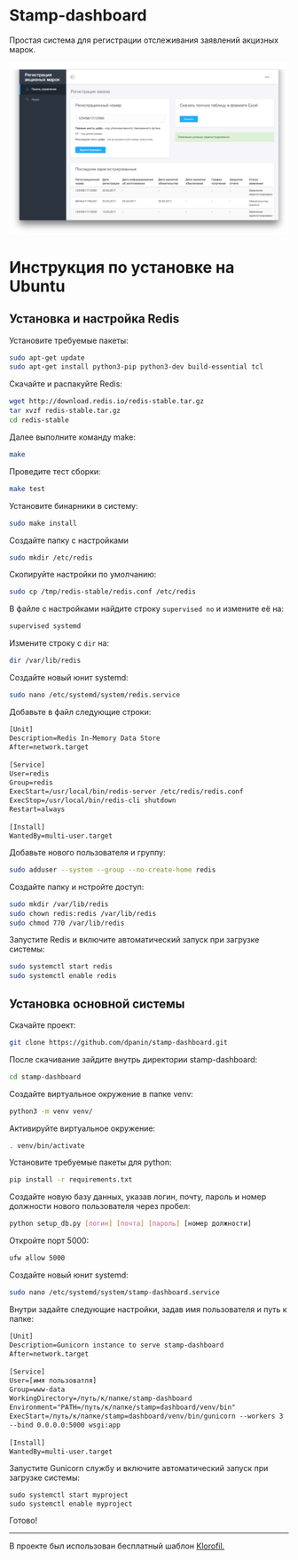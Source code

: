 # Stamp-dashboard
Простая система для регистрации отслеживания заявлений акцизных марок.


![alt tag](https://raw.githubusercontent.com/dpanin/stamp-dashboard/master/screenshot.png)

# Инструкция по установке на Ubuntu

## Установка и настройка Redis

Установите требуемые пакеты:
```sh
sudo apt-get update
sudo apt-get install python3-pip python3-dev build-essential tcl
```

Скачайте и распакуйте Redis:
```sh
wget http://download.redis.io/redis-stable.tar.gz
tar xvzf redis-stable.tar.gz
cd redis-stable
```

Далее выполните команду make:
```sh
make
```

Проведите тест сборки:
```sh
make test
```

Установите бинарники в систему:
```sh
sudo make install
```

Создайте папку с настройками
```sh
sudo mkdir /etc/redis
```

Скопируйте настройки по умолчанию:
```sh
sudo cp /tmp/redis-stable/redis.conf /etc/redis
```

В файле с настройками найдите строку `supervised no` и измените её на:
```sh
supervised systemd
```

Измените строку с `dir` на:
```sh
dir /var/lib/redis
```

Создайте новый юнит systemd:
```sh
sudo nano /etc/systemd/system/redis.service
```

Добавьте в файл следующие строки:
```
[Unit]
Description=Redis In-Memory Data Store
After=network.target

[Service]
User=redis
Group=redis
ExecStart=/usr/local/bin/redis-server /etc/redis/redis.conf
ExecStop=/usr/local/bin/redis-cli shutdown
Restart=always

[Install]
WantedBy=multi-user.target
```


Добавьте нового пользователя и группу:
```sh
sudo adduser --system --group --no-create-home redis
```

Создайте папку и нстройте доступ:
```sh
sudo mkdir /var/lib/redis
sudo chown redis:redis /var/lib/redis
sudo chmod 770 /var/lib/redis
```

Запустите Redis и включите автоматический запуск при загрузке системы:
```sh
sudo systemctl start redis
sudo systemctl enable redis
```


## Установка основной системы
Скачайте проект:
```sh
git clone https://github.com/dpanin/stamp-dashboard.git
```

После скачивание зайдите внутрь директории stamp-dashboard:
```sh
cd stamp-dashboard
```

Создайте виртуальное окружение в папке venv:
```sh
python3 -m venv venv/
```

Активируйте виртуальное окружение:
```sh
. venv/bin/activate
```

Установите требуемые пакеты для python:
```sh
pip install -r requirements.txt
```

Создайте новую базу данных, указав логин, почту, пароль и номер должности нового пользователя через пробел:
```sh
python setup_db.py [логин] [почта] [пароль] [номер должности]
```

Откройте порт 5000:
```sh
ufw allow 5000
```

Создайте новый юнит systemd:
```sh
sudo nano /etc/systemd/system/stamp-dashboard.service
```

Внутри задайте следующие настройки, задав имя пользователя и путь к папке:
```
[Unit]
Description=Gunicorn instance to serve stamp-dashboard
After=network.target

[Service]
User=[имя пользоватля]
Group=www-data
WorkingDirectory=/путь/к/папке/stamp-dashboard
Environment="PATH=/путь/к/папке/stamp=dashboard/venv/bin"
ExecStart=/путь/к/папке/stamp=dashboard/venv/bin/gunicorn --workers 3 --bind 0.0.0.0:5000 wsgi:app

[Install]
WantedBy=multi-user.target
```

Запустите Gunicorn службу и включите автоматический запуск при загрузке системы:
 ```
sudo systemctl start myproject
sudo systemctl enable myproject
```

Готово!

---
В проекте был использован бесплатный шаблон [Klorofil.](https://www.themeineed.com/downloads/klorofil-free-bootstrap-dashboard-template/)